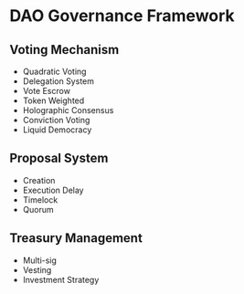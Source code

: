 # DAO Governance Framework

## Voting Mechanism
- Quadratic Voting
- Delegation System
- Vote Escrow
- Token Weighted
- Holographic Consensus
- Conviction Voting
- Liquid Democracy

## Proposal System
- Creation
- Execution Delay
- Timelock
- Quorum

## Treasury Management
- Multi-sig
- Vesting
- Investment Strategy